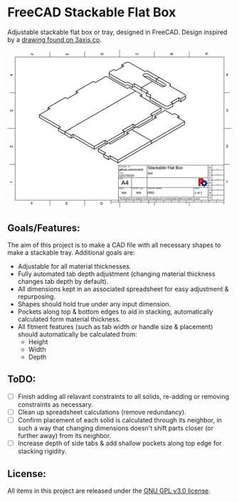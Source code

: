 # FreeCAD Stackable Flat Box

Adjustable stackable flat box or tray, designed in FreeCAD. Design inspired by a [drawing found on
3axis.co](*).

![Example drawing](Stackable_Flat_Box.svg)

## Goals/Features:

The aim of this project is to make a CAD file with all necessary shapes to make
a stackable tray. Additional goals are:

- Adjustable for all material thicknesses.
- Fully automated tab depth adjustment (changing material thickness changes tab
  depth by default).
- All dimensions kept in an associated spreadsheet for easy adjustment & repurposing.
- Shapes should hold true under any input dimension.
- Pockets along top & bottom edges to aid in stacking, automatically calculated
  form material thickness.
- All fitment features (such as tab width or handle size & placement) should automatically
  be calculated from:
  - Height
  - Width
  - Depth

## ToDO:

- [ ] Finish adding all relavant constraints to all solids, re-adding or
      removing constraints as necessary.
- [ ] Clean up spreadsheet calculations (remove redundancy).
- [ ] Confirm placement of each solid is calculated through its neighbor, in such a way that
      changing dimensions doesn't shift parts closer (or further away) from its neighbor.
- [ ] Increase depth of side tabs & add shallow pockets along top edge for
      stacking rigidity.

## License:

All items in this project are released under the [GNU GPL v3.0 license](https://www.gnu.org/licenses/gpl-3.0.en.html).
